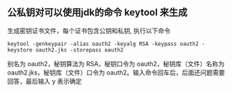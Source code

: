 ## 公私钥对可以使用jdk的命令 keytool 来生成

生成密钥证书文件，每个证书包含公钥和私钥, 执行以下命令

```
keytool -genkeypair -alias oauth2 -keyalg RSA -keypass oauth2 -keystore oauth2.jks -storepass oauth2
```

别名为 oauth2，秘钥算法为 RSA，秘钥口令为 oauth2，秘钥库（文件）名称为 oauth2.jks，秘钥库（文件）口令为 oauth2。输入命令回车后，后面还问题需要回答，最后输入 y 表示确定